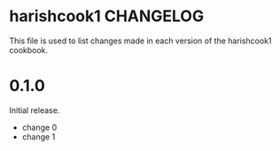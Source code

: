 # harishcook1 CHANGELOG

This file is used to list changes made in each version of the harishcook1 cookbook.

# 0.1.0

Initial release.

- change 0
- change 1

